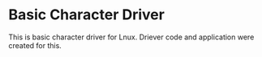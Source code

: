 # Basic Character Driver
This is basic character driver for Lnux. Driever code and application were created for this.
